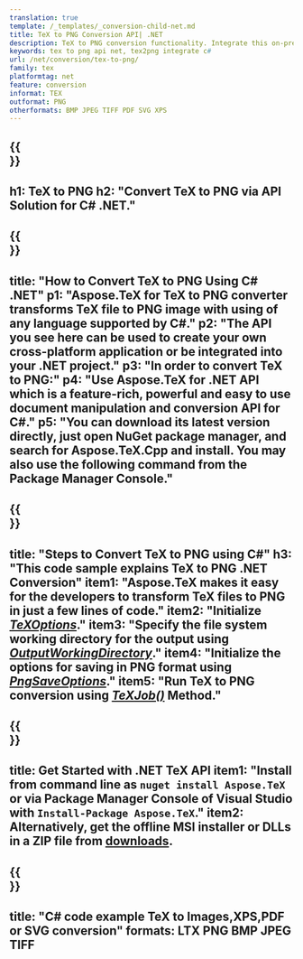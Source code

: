 ```yaml
---
translation: true
template: /_templates/_conversion-child-net.md
title: TeX to PNG Conversion API| .NET 
description: TeX to PNG conversion functionality. Integrate this on-premise .NET library into your project or use cross-platform applications to convert TeX to PNG.
keywords: tex to png api net, tex2png integrate c#
url: /net/conversion/tex-to-png/
family: tex
platformtag: net
feature: conversion
informat: TEX
outformat: PNG
otherformats: BMP JPEG TIFF PDF SVG XPS
---
```



{{<section banner>}}
---
h1: TeX to PNG
h2: "Convert TeX to PNG via API Solution for C# .NET."
---

{{<section overview>}}
---
title: "How to Convert TeX to PNG Using C# .NET"
p1: "Aspose.TeX for TeX to PNG converter transforms TeX file to PNG image with using of any language supported by C#."
p2: "The API you see here can be used to create your own cross-platform application or be integrated into your .NET project."
p3: "In order to convert TeX to PNG:"
p4: "Use Aspose.TeX for .NET API which is a feature-rich, powerful and easy to use document manipulation and conversion API for C#."
p5: "You can download its latest version directly, just open NuGet package manager, and search for Aspose.TeX.Cpp and install. You may also use the following command from the Package Manager Console."
---

{{<section feature1>}}
---
title: "Steps to Convert TeX to PNG using C#"
h3: "This code sample explains TeX to PNG .NET Conversion"
item1: "Aspose.TeX makes it easy for the developers to transform TeX files to PNG in just a few lines of code."
item2: "Initialize [*TeXOptions*](https://reference.aspose.com/tex/net/aspose.tex/texoptions/)."
item3: "Specify the file system working directory for the output using [*OutputWorkingDirectory*](https://reference.aspose.com/tex/net/aspose.tex/texoptions/outputworkingdirectory/)."
item4: "Initialize the options for saving in PNG format using [*PngSaveOptions*](https://reference.aspose.com/tex/net/aspose.tex.presentation.image/pngsaveoptions/)."
item5: "Run TeX to PNG conversion using [*TeXJob()*](https://reference.aspose.com/tex/net/aspose.tex/texjob/) Method."
---

{{<section feature2>}}
---
title: Get Started with .NET TeX API
item1: "Install from command line as ```nuget install Aspose.TeX``` or via Package Manager Console of Visual Studio with ```Install-Package Aspose.TeX```."
item2: Alternatively, get the offline MSI installer or DLLs in a ZIP file from [downloads](https://releases.aspose.com/tex/net).
---

{{<section widget>}}
---
title: "C# code example TeX to Images,XPS,PDF or SVG conversion"
formats: LTX PNG BMP JPEG TIFF
---